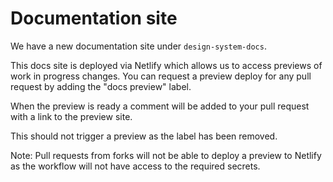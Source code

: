 # Documentation site

We have a new documentation site under `design-system-docs`.

This docs site is deployed via Netlify which allows us to access previews of work in progress changes. You can request a preview deploy for any pull request by adding the "docs preview" label.

When the preview is ready a comment will be added to your pull request with a link to the preview site.

This should not trigger a preview as the label has been removed.

Note: Pull requests from forks will not be able to deploy a preview to Netlify as the workflow will not have access to the required secrets.
